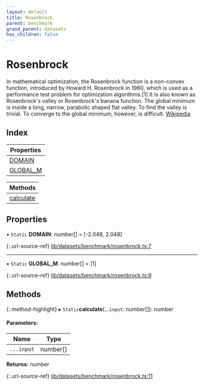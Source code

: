 ```yaml
---
layout: default
title: Rosenbrock
parent: benchmark
grand_parent: datasets
has_children: false
---
```


# Rosenbrock

In mathematical optimization, the Rosenbrock function is a non-convex function, introduced by Howard H. Rosenbrock in 1960, which is used as a performance test problem for optimization algorithms.[1] It is also known as Rosenbrock's valley or Rosenbrock's banana function.
The global minimum is inside a long, narrow, parabolic shaped flat valley. To find the valley is trivial. To converge to the global minimum, however, is difficult.
[Wikipedia](https://en.wikipedia.org/wiki/Rosenbrock_function)

## Index

| Properties |
|-----------|
| [DOMAIN](#domain) |
| [GLOBAL\_M](#global_m) |

| Methods |
|-----------|
| [calculate](#calculate) |

## Properties

▪ `Static` **DOMAIN**: number[] = [-2.048, 2.048]

{:.url-source-ref}
[lib/datasets/benchmark/rosenbrock.ts:7](https://github.com/ascentcore/dataspot/blob/f1c4a34/lib/datasets/benchmark/rosenbrock.ts#L7)

___

▪ `Static` **GLOBAL\_M**: number[] = [1]

{:.url-source-ref}
[lib/datasets/benchmark/rosenbrock.ts:9](https://github.com/ascentcore/dataspot/blob/f1c4a34/lib/datasets/benchmark/rosenbrock.ts#L9)

## Methods

{:.method-highlight}
▸ `Static`**calculate**(...`input`: number[]): number

#### Parameters:

Name | Type |
------ | ------ |
`...input` | number[] |

**Returns:** number

{:.url-source-ref}
[lib/datasets/benchmark/rosenbrock.ts:11](https://github.com/ascentcore/dataspot/blob/f1c4a34/lib/datasets/benchmark/rosenbrock.ts#L11)
